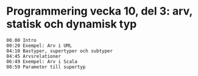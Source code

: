 # Programmering vecka 10, del 3: arv, statisk och dynamisk typ

```
00.00 Intro
00:20 Exempel: Arv i UML
04:10 Bastyper, supertyper och subtyper
04:45 Arvsrelationer
06:49 Exempel: Arv i Scala
08:59 Parameter till supertyp




